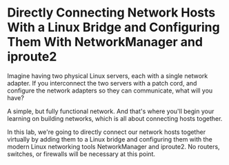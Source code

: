 # Directly Connecting Network Hosts With a Linux Bridge and Configuring Them With NetworkManager and iproute2

Imagine having two physical Linux servers, each with a single network adapter.
If you interconnect the two servers with a patch cord, and configure the network
adapters so they can communicate, what will you have?

A simple, but fully functional network. And that's where you'll begin your
learning on building networks, which is all about connecting hosts together.

In this lab, we're going to directly connect our network hosts together virtually
by adding them to a Linux bridge and configuring them with the modern Linux
networking tools NetworkManager and iproute2. No routers, switches, or firewalls
will be necessary at this point.
